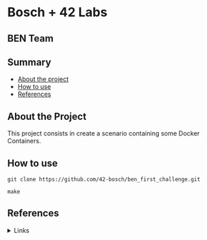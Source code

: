 # Bosch + 42 Labs

## BEN Team

## Summary

- [About the project](#about-the-project)
- [How to use](#how-to-use)
- [References](#references)

## About the Project

This project consists in create a scenario containing some Docker Containers.

## How to use

`git clone https://github.com/42-bosch/ben_first_challenge.git`

`make`

## References

<details>
<summary>Links</summary>

- https://learn.microsoft.com/en-us/sql/linux/quickstart-install-connect-docker?view=sql-server-ver16&pivots=cs1-bash
- https://learn.microsoft.com/en-us/sql/linux/sql-server-linux-configure-environment-variables?view=sql-server-linux-ver16
- https://docs.docker.com/compose/environment-variables/set-environment-variables/
- https://hub.docker.com/_/microsoft-mssql-server
- https://www.macoratti.net/21/04/docker_sqlasp1.htm
- https://docs.docker.com/compose/compose-file/compose-file-v3/
- https://docs.docker.com/compose/compose-file/compose-file-v3/
- https://github.com/github/gitignore/tree/main/community/DotNet
- https://learn.microsoft.com/en-us/aspnet/core/host-and-deploy/docker/building-net-docker-images?view=aspnetcore-6.0
- https://nickjanetakis.com/blog/setting-up-docker-for-windows-and-wsl-to-work-flawlessly#ensure-volume-mounts-work
- https://learn.microsoft.com/pt-br/windows/wsl/tutorials/wsl-containers
- https://andrewlock.net/why-isnt-my-aspnetcore-app-in-docker-working/
- https://learn.microsoft.com/en-us/aspnet/web-api/
- https://learn.microsoft.com/pt-br/aspnet/core/tutorials/first-web-api?WT.mc_id=dotnet-35129-website&view=aspnetcore-6.0&tabs=visual-studio-code
- https://medium.com/netcoders/c%C3%B3digos-mais-homog%C3%AAneos-com-stylecop-aa5dbc411850
- https://learn.microsoft.com/pt-br/archive/msdn-magazine/2013/october/alm-rangers-implementing-static-code-analysis-with-stylecop
- https://learn.microsoft.com/en-us/ef/core/
- https://www.entityframeworktutorial.net/efcore/entity-framework-core-console-application.aspx
- https://jasonwatmore.com/post/2022/03/18/net-6-connect-to-sql-server-with-entity-framework-core
- https://learn.microsoft.com/en-us/sql/t-sql/data-types/int-bigint-smallint-and-tinyint-transact-sql?view=sql-server-ver16
- https://docs.python.org/3/library/uuid.html
- https://www.youtube.com/watch?v=VHngQ-moXIE

</details>